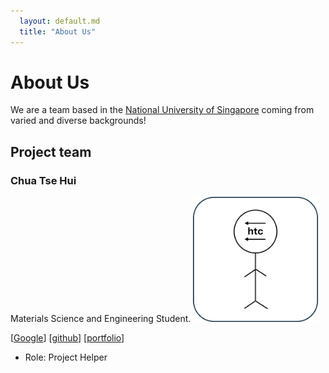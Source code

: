 ```yaml
---
  layout: default.md
  title: "About Us"
---
```


# About Us

We are a team based in the [National University of Singapore](http://www.nus.edu.sg) coming from varied and diverse backgrounds!


## Project team

### Chua Tse Hui
Materials Science and Engineering Student.
<img src="images/cth06-Github.png" width="200px">

[[Google](http://www.google.com.sg)]
[[github](https://github.com/cth06-Github)]
[[portfolio](team/johndoe.md)]
* Role: Project Helper